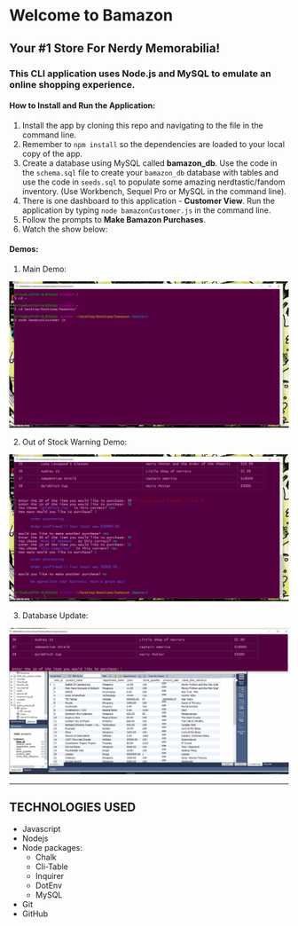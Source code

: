 # Welcome to Bamazon

## Your #1 Store For Nerdy Memorabilia!

### This CLI application uses Node.js and MySQL to emulate an online shopping experience.

#### How to Install and Run the Application:

1. Install the app by cloning this repo and navigating to the file in the command line.
2. Remember to `npm install` so the dependencies are loaded to your local copy of the app.
3. Create a database using MySQL called __bamazon_db__.  Use the code in the `schema.sql` file to create your `bamazon_db` database with tables and use the code in `seeds.sql` to populate some amazing nerdtastic/fandom inventory. (Use Workbench, Sequel Pro or MySQL in the command line).
3. There is one dashboard to this application - __Customer View__. Run the application by typing `node bamazonCustomer.js` in the command line. 
4. Follow the prompts to __Make Bamazon Purchases__.
5. Watch the show below:

#### Demos:
1. Main Demo:

![](gifDemos/bamazon1.gif)

2. Out of Stock Warning Demo:

![](gifDemos/bamazon2.gif)

3. Database Update:

![](gifDemos/bamazon3.gif)

- - - 

## TECHNOLOGIES USED
* Javascript
* Nodejs
* Node packages:
    * Chalk
    * Cli-Table
    * Inquirer
    * DotEnv
    * MySQL
* Git
* GitHub
